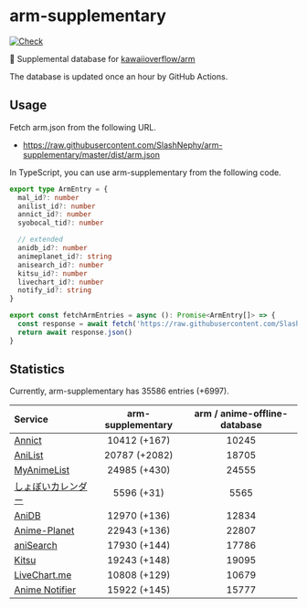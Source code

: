 # arm-supplementary

[![Check](https://github.com/SlashNephy/arm-supplementary/actions/workflows/check-node.yml/badge.svg)](https://github.com/SlashNephy/arm-supplementary/actions/workflows/check-node.yml)

💊 Supplemental database for [kawaiioverflow/arm](https://github.com/kawaiioverflow/arm)

The database is updated once an hour by GitHub Actions.

## Usage

Fetch arm.json from the following URL.

- https://raw.githubusercontent.com/SlashNephy/arm-supplementary/master/dist/arm.json

In TypeScript, you can use arm-supplementary from the following code.

```TypeScript
export type ArmEntry = {
  mal_id?: number
  anilist_id?: number
  annict_id?: number
  syobocal_tid?: number

  // extended
  anidb_id?: number
  animeplanet_id?: string
  anisearch_id?: number
  kitsu_id?: number
  livechart_id?: number
  notify_id?: string
}

export const fetchArmEntries = async (): Promise<ArmEntry[]> => {
  const response = await fetch('https://raw.githubusercontent.com/SlashNephy/arm-supplementary/master/dist/arm.json')
  return await response.json()
}
```

## Statistics

Currently, arm-supplementary has 35586 entries (+6997).

| Service                                     | arm-supplementary | arm / anime-offline-database |
| :------------------------------------------ | :---------------: | :--------------------------: |
| [Annict](https://annict.com)                |   10412 (+167)    |            10245             |
| [AniList](https://anilist.co)               |   20787 (+2082)   |            18705             |
| [MyAnimeList](https://myanimelist.net)      |   24985 (+430)    |            24555             |
| [しょぼいカレンダー](https://cal.syoboi.jp) |    5596 (+31)     |             5565             |
| [AniDB](https://anidb.net)                  |   12970 (+136)    |            12834             |
| [Anime-Planet](https://anime-planet.com)    |   22943 (+136)    |            22807             |
| [aniSearch](https://anisearch.com)          |   17930 (+144)    |            17786             |
| [Kitsu](https://kitsu.io)                   |   19243 (+148)    |            19095             |
| [LiveChart.me](https://livechart.me)        |   10808 (+129)    |            10679             |
| [Anime Notifier](https://notify.moe)        |   15922 (+145)    |            15777             |

